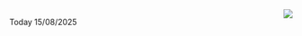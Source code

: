 <img align="right" src="https://media.giphy.com/media/M9gbBd9nbDrOTu1Mqx/giphy.gif">


Today 15/08/2025
